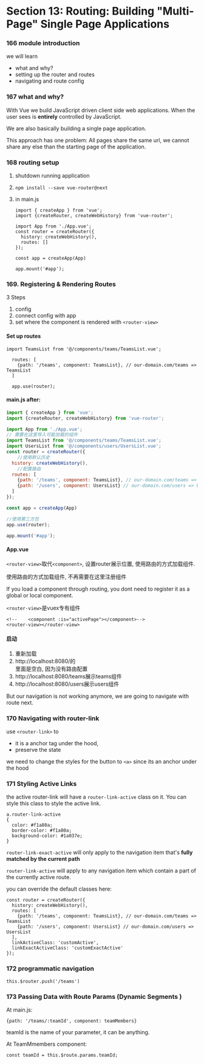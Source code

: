 # Section 13: Routing: Building "Multi-Page" Single Page Applications



### 166 module introduction

we will learn

- what and why?
- setting up the router and routes
- navigating and route config

### 167 what and why?

With Vue we build JavaScript driven client side web applications. When the user sees is **entirely** controlled by JavaScript.

We are also basically building a single page application.

This approach has one problem: All pages share the same url, we cannot share any else than the starting page of the application.

### 168 routing setup

1. shutdown running application

2. `npm install --save vue-router@next`

3. in main.js

   ```
   import { createApp } from 'vue';
   import {createRouter, createWebHistory} from 'vue-router';
   
   import App from './App.vue';
   const router = createRouter({
     history: createWebHistory(),
     routes: []
   });
   
   const app = createApp(App)
   
   app.mount('#app');
   ```

   

### 169. Registering & Rendering Routes

3 Steps

1. config
2. connect config with app
3. set where the component is rendered with `<router-view>`

#### Set up routes

```
import TeamsList from '@/components/teams/TeamsList.vue';

  routes: [
    {path: '/teams', component: TeamsList}, // our-domain.com/teams => TeamsList
  ]
  
  app.use(router);
```

#### main.js after:

```js
import { createApp } from 'vue';
import {createRouter, createWebHistory} from 'vue-router';

import App from './App.vue';
// 需要在这里导入可能加载的组件
import TeamsList from '@/components/teams/TeamsList.vue';
import UsersList from '@/components/users/UsersList.vue';
const router = createRouter({
    //使用默认历史
  history: createWebHistory(),
    //配置路由
  routes: [
    {path: '/teams', component: TeamsList}, // our-domain.com/teams => component TeamsList
    {path: '/users', component: UsersList} // our-domain.com/users => UsersList
  ]
});

const app = createApp(App)

//使用第三方包
app.use(router);

app.mount('#app');
```

#### App.vue

`<router-view>`取代`<component>`, 设置router展示位置, 使用路由的方式加载组件.

使用路由的方式加载组件, 不再需要在这里注册组件

If you load a component through routing, you dont need to register it as a global or local component.

`<router-view>`是vuex专有组件

```
<!--    <component :is="activePage"></component>-->
<router-view></router-view>
```

#### 启动

1. 重新加载
2. http://localhost:8080/的<main>里面是空白, 因为没有路由配置
3. http://localhost:8080/teams展示teams组件
4. http://localhost:8080/users展示users组件

But our navigation is not working anymore, we are going to navigate with route next.

### 170 Navigating with router-link

use `<router-link>` to 

- it is a anchor tag under the hood,
- preserve the state

we need to change the styles for the button to `<a>` since its an anchor under the hood

### 171 Styling Active Links

the active router-link will have a `router-link-active` class on it. You can style this class to style the active link.

```
a.router-link-active
{
  color: #f1a80a;
  border-color: #f1a80a;
  background-color: #1a037e;
}
```

`router-link-exact-active` will only apply to the navigation item that's **fully matched by the current path**

`router-link-active` will apply to any navigation item which contain a part of the currently active route.

you can override the default classes here:

```
const router = createRouter({
  history: createWebHistory(),
  routes: [
    {path: '/teams', component: TeamsList}, // our-domain.com/teams => TeamsList
    {path: '/users', component: UsersList} // our-domain.com/users => UsersList
  ],
  linkActiveClass: 'customActive',
  linkExactActiveClass: 'customExactActive'
});
```

### 172 programmatic navigation

```
this.$router.push('/teams')
```

### 173 Passing Data with Route Params (Dynamic Segments )

At main.js:

```
{path: '/teams/:teamId', component: teamMembers}
```

teamId is the name of your parameter, it can be anything.

At TeamMmembers component: 

```
const teamId = this.$route.params.teamId;
```

